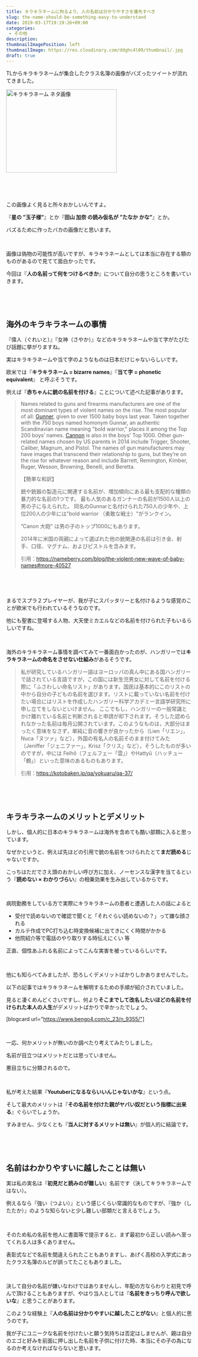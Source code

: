 ```yaml
---
title: キラキラネームに拘るより、人の名前は分かりやすさを優先すべき
slug: the-name-should-be-something-easy-to-understand
date: 2019-03-17T19:19:26+09:00
categories: 
 - その他
description: 
thumbnailImagePosition: left
thumbnailImage: https://res.cloudinary.com/ddghc4l09/thumbnail/.jpg
draft: true
---
```


<!--more-->

TLからキラキラネームが集合したクラス名簿の画像がバズったツイートが流れてきました。

<a href="https://hackheatharu.xyz/wp-content/uploads/2019/03/D1SP3OoVYAAFUEq.jpg"><img class="alignnone size-medium wp-image-2834" src="https://hackheatharu.xyz/wp-content/uploads/2019/03/D1SP3OoVYAAFUEq-300x225.jpg" alt="キラキラネーム ネタ画像" width="300" height="225" /></a>

&nbsp;

&nbsp;

この画像よく見ると所々おかしいんですよ。

『<strong>星の ”玉子様”</strong>』とか『<strong>田山 加奈 の読み仮名が ”たなか かな”</strong>』とか。

バズるために作ったバカの画像だと思います。

&nbsp;

画像は偽物の可能性が高いですが、キラキラネームとしては本当に存在する類のものがあるので見てて面白かったです。

今回は『<strong>人の名前って何をつけるべきか</strong>』について自分の思うところを書いていきます。

&nbsp;

&nbsp;
<h2>海外のキラキラネームの事情</h2>
『偉人（ぐれいと）』『女神（さやか）』などのキラキラネームや当て字がたびたび話題に挙がりますね。

実はキラキラネームや当て字のようなものは日本だけじゃないらしいです。

欧米では『<strong>キラキラネーム = bizarre names</strong>』『<strong>当て字 = phonetic equivalent</strong>』 と呼ぶそうです。

例えば『<strong>赤ちゃんに銃の名前を付ける</strong>』ことについて述べた記事があります。
<blockquote>Names related to guns and firearms manufacturers are one of the most dominant types of violent names on the rise. The most popular of all: <a class="boy" href="https://nameberry.com/babyname/Gunner">Gunner</a>, given to over 1500 baby boys last year. Taken together with the 750 boys named homonym Gunnar, an authentic Scandinavian name meaning "bold warrior," places it among the Top 200 boys’ names. <a class="boy" href="https://nameberry.com/babyname/Cannon">Cannon</a> is also in the boys’ Top 1000. Other gun-related names chosen by US parents in 2014 include Trigger, Shooter, Caliber, Magnum, and Pistol. The names of gun manufacturers may have images that transcend their relationship to guns, but they’re on the rise for whatever reason and include Barrett, Remington, Kimber, Ruger, Wesson, Browning, Benelli, and Beretta.

【簡単な和訳】

<span>銃や銃器の製造元に関連する名前が、増加傾向にある最も支配的な種類の暴力的な名前の1つです。
最も人気のあるガンナーの名前が</span><span>1500人以上の男の子に与えられた。
同名のGunnarと名付けられた750人の少年や、上位200人の少年には"bold warrior （勇敢な戦士）"がランクイン。</span>

<span>”</span>Canon 大砲" <span>は男の子のトップ1000にもあります。</span>

<span>2014年に米国の両親によって選ばれた他の銃関連の名前は引き金、射手、口径、マグナム、およびピストルを含みます。</span>

引用：<a href="https://nameberry.com/blog/the-violent-new-wave-of-baby-names#more-40527">https://nameberry.com/blog/the-violent-new-wave-of-baby-names#more-40527</a></blockquote>
&nbsp;

&nbsp;

まるでスプラ２プレイヤーが、我が子にスパッタリーと名付けるような感覚のことが欧米でも行われているそうなのです。

他にも聖書に登場する人物、大天使ミカエルなどの名前を付けられた子もいるらしいですね。

&nbsp;

海外のキラキラネーム事情を調べてみて一番面白かったのが、ハンガリーでは<strong>キラキラネームの命名をさせない仕組み</strong>があるそうです。
<blockquote>私が研究しているハンガリー語はヨーロッパの真ん中にある国ハンガリーで話されている言語ですが，この国には新生児男女に対して名前を付ける際に「ふさわしい命名リスト」があります。国民は基本的にこのリストの中から自分の子どもの名前を選びます。リストに載っていない名前を付けたい場合にはリストを作成したハンガリー科学アカデミー言語学研究所に申し立てをしないといけません。
ここでもし，ハンガリーの一般常識とかけ離れている名前と判断されると申請が却下されます。そうした認められなかった名前は毎月公開されています。このようなものは，大部分はまったく意味をなさず，単純に音の響きが良かったから（Lien「リエン」，Nuca「ヌツァ」など），外国の有名人の名前そのまま付けてみた（Jeniffer「ジェニファー」，Krisz「クリス」など），そうしたものが多いのですが，中には Felhő（フェルフェー「雲」）やHattyű（ハッチュー「鶴」）といった意味のあるものもあります。

引用：<a href="https://kotobaken.jp/qa/yokuaru/qa-37/">https://kotobaken.jp/qa/yokuaru/qa-37/</a></blockquote>
&nbsp;

&nbsp;
<h2>キラキラネームのメリットとデメリット</h2>
しかし、個人的に日本のキラキラネームは海外を含めても酷い部類に入ると思っています。

なぜかというと、例えば先ほどの引用で銃の名前をつけられたとて<strong>まだ読める</strong>じゃないですか。

こっちはただでさえ頭のおかしい呼び方に加え、ノーセンスな漢字を当てるという『<strong>読めない × わかりづらい</strong>』の相乗効果を生み出しているからです。

&nbsp;

病院勤務をしている方で実際にキラキラネームの患者と遭遇した人の話によると
<ul>
 	<li>受付で読めないので確認で聞くと「それぐらい読めないの？」って嫌な顔される</li>
 	<li>カルテ作成でPC打ち込む時変換候補に出てきにくく時間がかかる</li>
 	<li>他院紹介等で電話のやり取りする時伝えにくい 等</li>
</ul>
正直、個性あふれる名前によってこんな実害を被っているらしいです。

&nbsp;

他にも知らべてみましたが、恐ろしくデメリットばかりしかありませんでした。

以下の記事ではキラキラネームを解明するための手順が紹介されていました。

見ると凄くめんどくさいですし、何より<strong>そこまでして改名したいほどの名前を付けられた本人の人生</strong>がデメリットばかりで辛かったでしょう。

[blogcard url="https://www.bengo4.com/c_23/n_9355/"]

&nbsp;

一応、何かメリットが無いのか調べたり考えてみたりしました。

名前が目立つはメリットだとは思っていません。

悪目立ちに分類されるので。

&nbsp;

私が考えた結果『<strong>Youtuberになるならいいんじゃないかな</strong>』という点。

そして最大のメリットは『<strong>その名前を付けた親がヤバい奴だという指標に出来る</strong>』ぐらいでしょうか。

すみません、少なくとも『<strong>当人に対するメリットは無い</strong>』が個人的に結論です。

&nbsp;

&nbsp;
<h2>名前はわかりやすいに越したことは無い</h2>
実は私の実名は『<strong>初見だと読みのが難しい</strong>』名前です（決してキラキラネームではない）。

例えるなら『強い（つよい）』という感じくらい常識的なものですが、『強か（したたか）』のような知らないと少し難しい部類だと言えるでしょう。

&nbsp;

そのため私の名前を他人に書面等で提示すると、まず最初から正しい読みへ至ってくれる人は多くありません。

表彰式などで名前を間違えられたこともありますし、あげく高校の入学式にあったクラス名簿のルビが誤ってたこともありました。

&nbsp;

決して自分の名前が嫌いなわけではありませんし、年配の方ならわりと初見で呼んで頂けることもありますが、やはり当人としては『<strong>名前をきっちり呼んで欲しいな</strong>』と思うことがあります。

このような経験上『<strong>人の名前は分かりやすいに越したことがない</strong>』と個人的に思うのです。

我が子にユニークな名前を付けたいと願う気持ちは否定はしませんが、親は自分のエゴと好みを前面に押し出した名前を子供に付けた時、本当にその子の為になるのか考えなければならないと思います。
